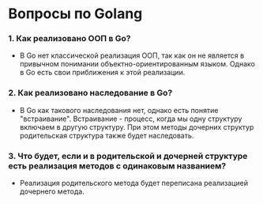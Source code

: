 # Вопросы по Golang

### 1. Как реализовано ООП в Go?
- В Go нет классической реализация ООП, так как он не является в привычном понимании объектно-ориентированным языком. Однако в Go есть свои приближения к этой реализации.

### 2. Как реализовано наследование в Go?
- В Go как такового наследования нет, однако есть понятие "встраивание". Встраивание - процесс, когда мы одну структуру включаем в другую структуру. При этом методы дочерних структур родительская структура также будет наследовать.

### 3. Что будет, если и в родительской и дочерней структуре есть реализация методов с одинаковым названием?
- Реализация родительского метода будет переписана реализацией дочернего метода.

